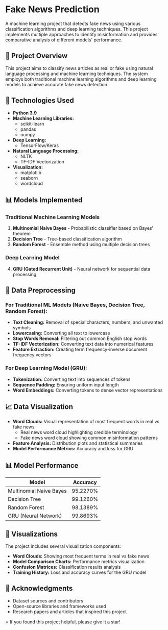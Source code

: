 # Fake News Prediction

A machine learning project that detects fake news using various classification algorithms and deep learning techniques. This project implements multiple approaches to identify misinformation and provides comparative analysis of different models' performance.

## 🎯 Project Overview

This project aims to classify news articles as real or fake using natural language processing and machine learning techniques. The system employs both traditional machine learning algorithms and deep learning models to achieve accurate fake news detection.

## 🔧 Technologies Used

- **Python 3.9**
- **Machine Learning Libraries:**
  - scikit-learn
  - pandas
  - numpy
- **Deep Learning:**
  - TensorFlow/Keras
- **Natural Language Processing:**
  - NLTK
  - TF-IDF Vectorization
- **Visualization:**
  - matplotlib
  - seaborn
  - wordcloud

## 📊 Models Implemented

### Traditional Machine Learning Models
1. **Multinomial Naive Bayes** - Probabilistic classifier based on Bayes' theorem
2. **Decision Tree** - Tree-based classification algorithm
3. **Random Forest** - Ensemble method using multiple decision trees

### Deep Learning Model
4. **GRU (Gated Recurrent Unit)** - Neural network for sequential data processing

## 🔄 Data Preprocessing

### For Traditional ML Models (Naive Bayes, Decision Tree, Random Forest):
- **Text Cleaning:** Removal of special characters, numbers, and unwanted symbols
- **Lowercasing:** Converting all text to lowercase
- **Stop Words Removal:** Filtering out common English stop words
- **TF-IDF Vectorization:** Converting text data into numerical features
- **Feature Extraction:** Creating term frequency-inverse document frequency vectors

### For Deep Learning Model (GRU):
- **Tokenization:** Converting text into sequences of tokens
- **Sequence Padding:** Ensuring uniform input length
- **Word Embeddings:** Converting tokens to dense vector representations

## 📈 Data Visualization

- **Word Clouds:** Visual representation of most frequent words in real vs fake news
  - Real news word cloud highlighting credible terminology
  - Fake news word cloud showing common misinformation patterns
- **Feature Analysis:** Distribution plots and statistical summaries
- **Model Performance Metrics:** Accuracy and loss for GRU


## 📊 Model Performance

| Model | Accuracy |
|-------|----------|
| Multinomial Naive Bayes | 95.2270% |
| Decision Tree | 99.1260% |
| Random Forest | 98.1389% |
| GRU (Neural Network) | 99.8693% |

## 🎨 Visualizations

The project includes several visualization components:

- **Word Clouds:** Showing most frequent terms in real vs fake news
- **Model Comparison Charts:** Performance metrics visualization
- **Confusion Matrices:** Classification results analysis
- **Training History:** Loss and accuracy curves for the GRU model


## 🙏 Acknowledgments

- Dataset sources and contributors
- Open-source libraries and frameworks used
- Research papers and articles that inspired this project

⭐ If you found this project helpful, please give it a star!
